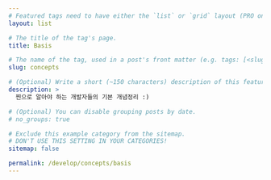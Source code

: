 ```yaml
---
# Featured tags need to have either the `list` or `grid` layout (PRO only).
layout: list

# The title of the tag's page.
title: Basis

# The name of the tag, used in a post's front matter (e.g. tags: [<slug>]).
slug: concepts

# (Optional) Write a short (~150 characters) description of this featured tag.
description: >
  찐으로 알아야 하는 개발자들의 기본 개념정리 :)

# (Optional) You can disable grouping posts by date.
# no_groups: true

# Exclude this example category from the sitemap.
# DON'T USE THIS SETTING IN YOUR CATEGORIES!
sitemap: false

permalink: /develop/concepts/basis
---
```

